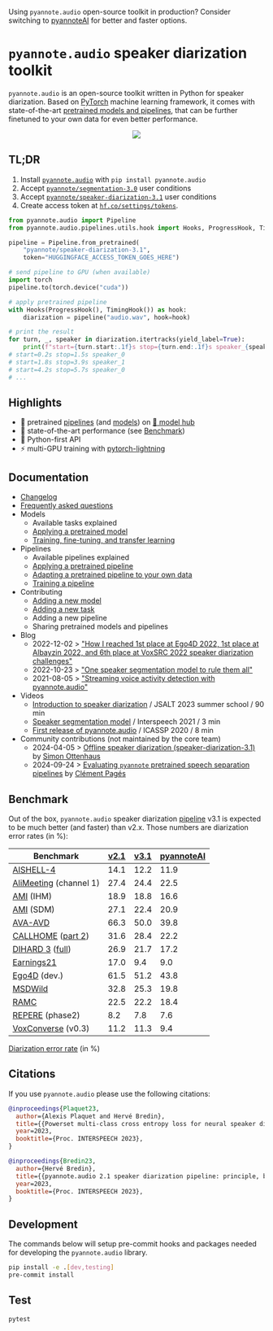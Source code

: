 Using `pyannote.audio` open-source toolkit in production?
Consider switching to [pyannoteAI](https://www.pyannote.ai) for better and faster options.

# `pyannote.audio` speaker diarization toolkit

`pyannote.audio` is an open-source toolkit written in Python for speaker diarization. Based on [PyTorch](https://pytorch.org) machine learning framework, it comes with state-of-the-art [pretrained models and pipelines](https://hf.co/pyannote), that can be further finetuned to your own data for even better performance.

<p align="center">
 <a href="https://www.youtube.com/watch?v=37R_R82lfwA"><img src="https://img.youtube.com/vi/37R_R82lfwA/0.jpg"></a>
</p>

## TL;DR

1. Install [`pyannote.audio`](https://github.com/pyannote/pyannote-audio) with `pip install pyannote.audio`
2. Accept [`pyannote/segmentation-3.0`](https://hf.co/pyannote/segmentation-3.0) user conditions
3. Accept [`pyannote/speaker-diarization-3.1`](https://hf.co/pyannote/speaker-diarization-3.1) user conditions
4. Create access token at [`hf.co/settings/tokens`](https://hf.co/settings/tokens).

```python
from pyannote.audio import Pipeline
from pyannote.audio.pipelines.utils.hook import Hooks, ProgressHook, TimingHook

pipeline = Pipeline.from_pretrained(
    "pyannote/speaker-diarization-3.1",
    token="HUGGINGFACE_ACCESS_TOKEN_GOES_HERE")

# send pipeline to GPU (when available)
import torch
pipeline.to(torch.device("cuda"))

# apply pretrained pipeline
with Hooks(ProgressHook(), TimingHook()) as hook:
    diarization = pipeline("audio.wav", hook=hook)

# print the result
for turn, _, speaker in diarization.itertracks(yield_label=True):
    print(f"start={turn.start:.1f}s stop={turn.end:.1f}s speaker_{speaker}")
# start=0.2s stop=1.5s speaker_0
# start=1.8s stop=3.9s speaker_1
# start=4.2s stop=5.7s speaker_0
# ...
```

## Highlights

- :hugs: pretrained [pipelines](https://hf.co/models?other=pyannote-audio-pipeline) (and [models](https://hf.co/models?other=pyannote-audio-model)) on [:hugs: model hub](https://huggingface.co/pyannote)
- :exploding_head: state-of-the-art performance (see [Benchmark](#benchmark))
- :snake: Python-first API
- :zap: multi-GPU training with [pytorch-lightning](https://pytorchlightning.ai/)

## Documentation

- [Changelog](CHANGELOG.md)
- [Frequently asked questions](FAQ.md)
- Models
  - Available tasks explained
  - [Applying a pretrained model](tutorials/applying_a_model.ipynb)
  - [Training, fine-tuning, and transfer learning](tutorials/training_a_model.ipynb)
- Pipelines
  - Available pipelines explained
  - [Applying a pretrained pipeline](tutorials/applying_a_pipeline.ipynb)
  - [Adapting a pretrained pipeline to your own data](tutorials/adapting_pretrained_pipeline.ipynb)
  - [Training a pipeline](tutorials/voice_activity_detection.ipynb)
- Contributing
  - [Adding a new model](tutorials/add_your_own_model.ipynb)
  - [Adding a new task](tutorials/add_your_own_task.ipynb)
  - Adding a new pipeline
  - Sharing pretrained models and pipelines
- Blog
  - 2022-12-02 > ["How I reached 1st place at Ego4D 2022, 1st place at Albayzin 2022, and 6th place at VoxSRC 2022 speaker diarization challenges"](tutorials/adapting_pretrained_pipeline.ipynb)
  - 2022-10-23 > ["One speaker segmentation model to rule them all"](https://herve.niderb.fr/fastpages/2022/10/23/One-speaker-segmentation-model-to-rule-them-all)
  - 2021-08-05 > ["Streaming voice activity detection with pyannote.audio"](https://herve.niderb.fr/fastpages/2021/08/05/Streaming-voice-activity-detection-with-pyannote.html)
- Videos
  - [Introduction to speaker diarization](https://umotion.univ-lemans.fr/video/9513-speech-segmentation-and-speaker-diarization/) / JSALT 2023 summer school / 90 min
  - [Speaker segmentation model](https://www.youtube.com/watch?v=wDH2rvkjymY) / Interspeech 2021 / 3 min
  - [First release of pyannote.audio](https://www.youtube.com/watch?v=37R_R82lfwA) / ICASSP 2020 / 8 min
- Community contributions (not maintained by the core team)
  - 2024-04-05 > [Offline speaker diarization (speaker-diarization-3.1)](tutorials/community/offline_usage_speaker_diarization.ipynb) by [Simon Ottenhaus](https://github.com/simonottenhauskenbun)
  - 2024-09-24 > [Evaluating `pyannote` pretrained speech separation pipelines](tutorials/community/eval_separation_pipeline.ipynb) by  [Clément Pagés](https://github.com/)

## Benchmark

Out of the box, `pyannote.audio` speaker diarization [pipeline](https://hf.co/pyannote/speaker-diarization-3.1) v3.1 is expected to be much better (and faster) than v2.x.
Those numbers are diarization error rates (in %):

| Benchmark                                                                                                                   | [v2.1](https://hf.co/pyannote/speaker-diarization-2.1) | [v3.1](https://hf.co/pyannote/speaker-diarization-3.1) | [pyannoteAI](https://www.pyannote.ai) |
| --------------------------------------------------------------------------------------------------------------------------- | ------------------------------------------------------ | ------------------------------------------------------ | ------------------------------------------------ |
| [AISHELL-4](https://arxiv.org/abs/2104.03603)                                                                               | 14.1                                                   | 12.2                                                   | 11.9                                             |
| [AliMeeting](https://www.openslr.org/119/) (channel 1)                                                                      | 27.4                                                   | 24.4                                                   | 22.5                                             |
| [AMI](https://groups.inf.ed.ac.uk/ami/corpus/) (IHM)                                                                        | 18.9                                                   | 18.8                                                   | 16.6                                             |
| [AMI](https://groups.inf.ed.ac.uk/ami/corpus/) (SDM)                                                                        | 27.1                                                   | 22.4                                                   | 20.9                                             |
| [AVA-AVD](https://arxiv.org/abs/2111.14448)                                                                                 | 66.3                                                   | 50.0                                                   | 39.8                                             |
| [CALLHOME](https://catalog.ldc.upenn.edu/LDC2001S97) ([part 2](https://github.com/BUTSpeechFIT/CALLHOME_sublists/issues/1)) | 31.6                                                   | 28.4                                                   | 22.2                                             |
| [DIHARD 3](https://catalog.ldc.upenn.edu/LDC2022S14) ([full](https://arxiv.org/abs/2012.01477))                             | 26.9                                                   | 21.7                                                   | 17.2                                             |
| [Earnings21](https://github.com/revdotcom/speech-datasets)                                                                  | 17.0                                                   | 9.4                                                    | 9.0                                              |
| [Ego4D](https://arxiv.org/abs/2110.07058) (dev.)                                                                            | 61.5                                                   | 51.2                                                   | 43.8                                             |
| [MSDWild](https://github.com/X-LANCE/MSDWILD)                                                                               | 32.8                                                   | 25.3                                                   | 19.8                                             |
| [RAMC](https://www.openslr.org/123/)                                                                                        | 22.5                                                   | 22.2                                                   | 18.4                                             |
| [REPERE](https://www.islrn.org/resources/360-758-359-485-0/) (phase2)                                                       | 8.2                                                    | 7.8                                                    | 7.6                                              |
| [VoxConverse](https://github.com/joonson/voxconverse) (v0.3)                                                                | 11.2                                                   | 11.3                                                   | 9.4                                              |

[Diarization error rate](http://pyannote.github.io/pyannote-metrics/reference.html#diarization) (in %)

## Citations

If you use `pyannote.audio` please use the following citations:

```bibtex
@inproceedings{Plaquet23,
  author={Alexis Plaquet and Hervé Bredin},
  title={{Powerset multi-class cross entropy loss for neural speaker diarization}},
  year=2023,
  booktitle={Proc. INTERSPEECH 2023},
}
```

```bibtex
@inproceedings{Bredin23,
  author={Hervé Bredin},
  title={{pyannote.audio 2.1 speaker diarization pipeline: principle, benchmark, and recipe}},
  year=2023,
  booktitle={Proc. INTERSPEECH 2023},
}
```

## Development

The commands below will setup pre-commit hooks and packages needed for developing the `pyannote.audio` library.

```bash
pip install -e .[dev,testing]
pre-commit install
```

## Test

```bash
pytest
```

